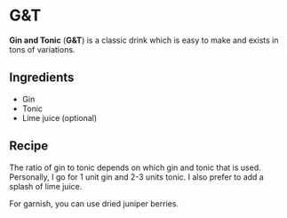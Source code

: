 # G&T

**Gin and Tonic** (**G&T**) is a classic drink which is easy to make and exists
in tons of variations.

## Ingredients

- Gin
- Tonic
- Lime juice (optional)

## Recipe

The ratio of gin to tonic depends on which gin and tonic that is used.
Personally, I go for 1 unit gin and 2-3 units tonic. I also prefer to add a
splash of lime juice.

For garnish, you can use dried juniper berries.
